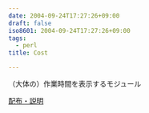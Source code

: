 ```yaml
---
date: 2004-09-24T17:27:26+09:00
draft: false
iso8601: 2004-09-24T17:27:26+09:00
tags:
  - perl
title: Cost

---
```


<div class="entry-body">
  <p>（大体の）作業時間を表示するモジュール</p>

  <p><a href="https://www.nqou.net">配布・説明</a></p>
</div>
